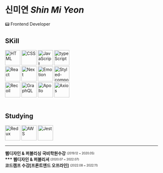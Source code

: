 # 신미연 <i>Shin Mi Yeon</i>

<p>📟 Frontend Developer</p>

## SKill
<section>
<img width="50" alt="HTML" src="https://user-images.githubusercontent.com/72180863/213674004-7a08af03-d42f-4716-8a4c-cec1a31c86ec.svg" style="max-width: 100%;">
<img width="50" alt="CSS" src="https://user-images.githubusercontent.com/72180863/213674567-e90d8e9e-b859-4d9d-8a51-406c27ab5332.svg" style="max-width: 100%;">
<img width="50" alt="JavaScript" src="https://user-images.githubusercontent.com/72180863/213675045-ce85dd14-e058-4a31-be53-6ce23e54da7e.svg" style="max-width: 100%;">
<img width="50" alt="typeScript" src="https://user-images.githubusercontent.com/72180863/213674891-f9828a15-5148-4575-a626-e8d01fd92c06.png" style="max-width: 100%;">

<br/>
<img width="50" alt="React" src="https://user-images.githubusercontent.com/72180863/213675341-f9eb6723-036e-4a5a-8216-3c66d32bbbac.svg" style="max-width: 100%;">
<img width="50" alt="Next" src="https://user-images.githubusercontent.com/72180863/213675428-cee2d34d-7817-4d22-9177-266eefa54ce3.svg" style="max-width: 100%;">
<img width="50" alt="Emotion" src="https://user-images.githubusercontent.com/72180863/213675496-686034bb-0c1b-4f8c-9cfe-f9f86793b343.svg" style="max-width: 100%;">
<img width="50" alt="Styled-component" src="https://user-images.githubusercontent.com/72180863/213675580-7c5fb352-f606-421e-9d69-6ad239ab8f11.svg" style="max-width: 100%;">
<br/>
<img width="50" alt="Recoil" src="https://user-images.githubusercontent.com/72180863/213675248-9a2b9c6e-2218-4b3c-9a80-9dd8a6bccc1c.png" style="max-width: 100%;">
<img width="50" alt="GraphQL" src="https://user-images.githubusercontent.com/72180863/213675657-fbd2da1d-bc18-4306-bc66-f86d151430f7.png" style="max-width: 100%;">
<img width="50" alt="Apollo" src="https://user-images.githubusercontent.com/72180863/213675798-507e06e4-3705-4eb2-bd8f-9938f684527e.png" style="max-width: 100%;">
<img width="50" alt="Axios" src="https://user-images.githubusercontent.com/72180863/213675949-2038fe82-800f-4b03-b01e-586ba80607e0.png" style="max-width: 100%;">
</section>
<br/>

## Studying

<section>
<img width="50" alt="Redux" src="https://user-images.githubusercontent.com/72180863/213677277-5271af57-f8c9-4b84-a302-d3d182b65085.svg" style="max-width: 100%;">
<img width="50" alt="AWS" src="https://user-images.githubusercontent.com/72180863/213677285-f5b02b8c-a0a2-4eb7-aacf-a0744004660f.svg" style="max-width: 100%;">
<img width="50" alt="Jest" src="https://user-images.githubusercontent.com/72180863/213677496-a8fd37cc-cd30-400c-9b74-e717ec0e2df5.svg" style="max-width: 100%;">
</section>

<hr/>
<strong>웹디자인 & 퍼블리싱 국비학원수강</strong> <sub><sup>(2019.12 ~ 2020.05)</sup></sub><br>
<strong>*** 웹디자인 & 퍼블리셔 </strong><sub><sup>(2020.07 ~ 2022.07)</sup></sub><br>
<strong>코드캠프 수강[프론트엔드 오프라인]</strong> <sub><sup>(2022.08 ~ 2022.11)</sup></sub><br>

